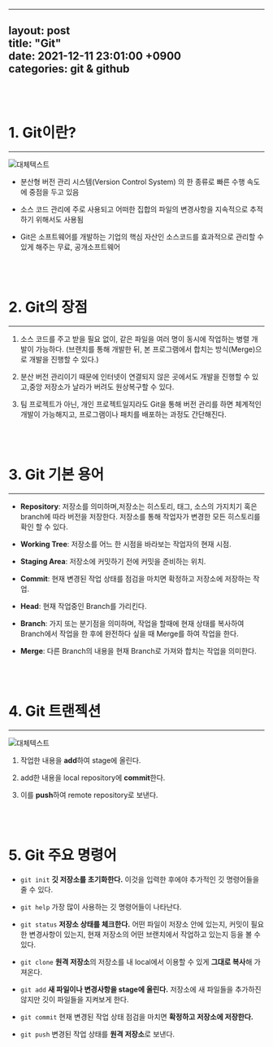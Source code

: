 
---
layout: post  
title: "Git"  
date: 2021-12-11 23:01:00 +0900  
categories: git & github  
---

<br>
<br>

# **1. Git이란?**
---
![대체텍스트](https://blog.kakaocdn.net/dn/bRwluk/btq2uVWsk2i/Tq0jqnTHysYD2eY0EpbCJ0/img.png)
* 분산형 버전 관리 시스템(Version Control System) 의 한 종류로 빠른 수행 속도에 중점을 두고 있음

* 소스 코드 관리에 주로 사용되고 어떠한 집합의 파일의 변경사항을 지속적으로 추적하기 위해서도 사용됨

* Git은 소프트웨어를 개발하는 기업의 핵심 자산인 소스코드를 효과적으로 관리할 수 있게 해주는 무료, 공개소프트웨어

<br>
<br>

# **2. Git의 장점**
---

1. 소스 코드를 주고 받을 필요 없이, 같은 파일을 여러 명이 동시에 작업하는 병렬 개발이 가능하다.
(브랜치를 통해 개발한 뒤, 본 프로그램에서 합치는 방식(Merge)으로 개발을 진행할 수 있다.)  

2. 분산 버전 관리이기 때문에 인터넷이 연결되지 않은 곳에서도 개발을 진행할 수 있고,중앙 저장소가 날라가 버려도 원상복구할 수 있다.

3. 팀 프로젝트가 아닌, 개인 프로젝트일지라도 Git을 통해 버전 관리를 하면 체계적인 개발이 가능해지고, 프로그램이나 패치를 배포하는 과정도 간단해진다.

<br>
<br>

# **3. Git 기본 용어**
---

* **Repository**: 저장소를 의미하며,저장소는 히스토리, 태그, 소스의 가지치기 혹은 branch에 따라 버전을 저장한다. 저장소를 통해 작업자가 변경한 모든 히스토리를 확인 할 수 있다.

* **Working Tree**: 저장소를 어느 한 시점을 바라보는 작업자의 현재 시점.

* **Staging Area**: 저장소에 커밋하기 전에 커밋을 준비하는 위치.

* **Commit**: 현재 변경된 작업 상태를 점검을 마치면 확정하고 저장소에 저장하는 작업.

* **Head**: 현재 작업중인 Branch를 가리킨다.

* **Branch**: 가지 또는 분기점을 의미하며, 작업을 할때에 현재 상태를 복사하여 Branch에서 작업을 한 후에 완전하다 싶을 때 Merge를 하여 작업을 한다.

* **Merge**: 다른 Branch의 내용을 현재 Branch로 가져와 합치는 작업을 의미한다.

<br>
<br>

# **4. Git 트랜젝션**
---

![대체텍스트](https://linked2ev.github.io/assets/img/devlog/201808/2018-08-27-what-git-s1.png)

1. 작업한 내용을 **add**하여 stage에 올린다.

2. add한 내용을 local repository에 **commit**한다.

3. 이를 **push**하여 remote repository로 보낸다.

<br>
<br>

# **5. Git 주요 명령어**

* `git init`
**깃 저장소를 초기화한다.** 이것을 입력한 후에야 추가적인 깃 명령어들을 줄 수 있다.

* `git help`
가장 많이 사용하는 깃 명령어들이 나타난다.

* `git status`
**저장소 상태를 체크한다.** 어떤 파일이 저장소 안에 있는지, 커밋이 필요한 변경사항이 있는지, 현재 저장소의 어떤 브랜치에서 작업하고 있는지 등을 볼 수 있다.

* `git clone`
**원격 저장소**의 저장소를 내 local에서 이용할 수 있게 **그대로 복사**해 가져온다.

* `git add`
**새 파일이나 변경사항을 stage에 올린다.** 저장소에 새 파일들을 추가하진 않지만 깃이 파일들을 지켜보게 한다.

* `git commit`
현재 변경된 작업 상태 점검을 마치면 **확정하고 저장소에 저장한다.**

* `git push`
변경된 작업 상태를 **원격 저장소**로 보낸다.

